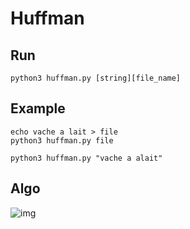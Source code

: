 # Huffman

## Run
```
python3 huffman.py [string][file_name]
```

## Example

```
echo vache a lait > file
python3 huffman.py file
```

```
python3 huffman.py "vache a alait"
```

## Algo
![img](http://cermics.enpc.fr/polys/oap/img81.gif)
